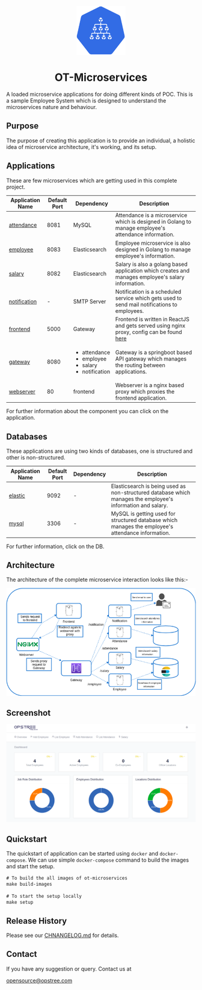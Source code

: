 <div align="center">
  <img src="./static/logo.svg" height="130" width="130">
  <h1>OT-Microservices</h1>
</div>

A loaded microservice applications for doing different kinds of POC. This is a sample Employee System which is designed to understand the microservices nature and behaviour.

## Purpose

The purpose of creating this application is to provide an individual, a holistic idea of microservice architecture, it's working, and its setup.

## Applications

These are few microservices which are getting used in this complete project.

|**Application Name**|**Default Port**|**Dependency**|**Description**|
|--------------------|----------------|--------------|---------------|
| [attendance](./attendance) | 8081 | MySQL | Attendance is a microservice which is designed in Golang to manage employee's attendance information. |
| [employee](./employee) | 8083 | Elasticsearch | Employee microservice is also designed in Golang to manage employee's information. |
| [salary](./salary) | 8082 | Elasticsearch | Salary is also a golang based application which creates and manages employee's salary information. |
| [notification](./notification) | - | SMTP Server | Notification is a scheduled service which gets used to send mail notifications to employees. |
| [frontend](./frontend) | 5000 | Gateway | Frontend is written in ReactJS and gets served using nginx proxy, config can be found [here](./webserver) |
| [gateway](./gateway) | 8080 | <ul><li>attendance</li><li>employee</li><li>salary</li><li>notification</li></ul> | Gateway is a springboot based API gateway which manages the routing between applications. |
| [webserver](./webserver) | 80 | frontend | Webserver is a nginx based proxy which proxies the frontend application. |

For further information about the component you can click on the application.

## Databases

These applications are using two kinds of databases, one is structured and other is non-structured.

|**Application Name**|**Default Port**|**Dependency**|**Description**|
|--------------------|----------------|--------------|---------------|
| [elastic](./elastic) | 9092 | - | Elasticsearch is being used as non-structured database which manages the employee's information and salary. |
| [mysql](./mysql) | 3306 | - | MySQL is getting used for structured database which manages the employee's attendance information. |

For further information, click on the DB.

## Architecture

The architecture of the complete microservice interaction looks like this:-

<div align="center">
  <img src="./static/architecture.png">
</div>

## Screenshot

<div align="center">
  <img src="./static/frontend.png">
</div>

## Quickstart

The quickstart of application can be started using `docker` and `docker-compose`. We can use simple `docker-compose` command to build the images and start the setup.

```shell
# To build the all images of ot-microservices
make build-images

# To start the setup locally
make setup
```

## Release History

Please see our [CHNANGELOG.md](./CHNANGELOG.md) for details.

## Contact

If you have any suggestion or query. Contact us at

opensource@opstree.com
